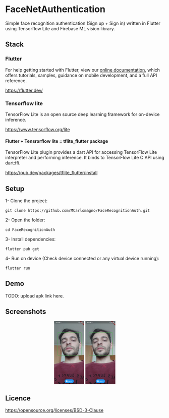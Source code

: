 # FaceNetAuthentication

Simple face recognition authentication (Sign up + Sign in) written in Flutter using Tensorflow Lite and Firebase ML vision library.

## Stack

### Flutter
For help getting started with Flutter, view our
[online documentation](https://flutter.dev/docs), which offers tutorials,
samples, guidance on mobile development, and a full API reference.

https://flutter.dev/

### Tensorflow lite
TensorFlow Lite is an open source deep learning framework for on-device inference.

https://www.tensorflow.org/lite

#### Flutter + Tensrorflow lite = tflite_flutter package 
TensorFlow Lite plugin provides a dart API for accessing TensorFlow Lite interpreter and performing inference. It binds to TensorFlow Lite C API using dart:ffi.

https://pub.dev/packages/tflite_flutter/install

## Setup

1- Clone the project:

```
git clone https://github.com/MCarlomagno/FaceRecognitionAuth.git
```
2- Open the folder:

```
cd FaceRecognitionAuth
```
3- Install dependencies:

```
flutter pub get
```
4- Run on device (Check device connected or any virtual device running):

```
flutter run
```
## Demo

TODO: upload apk link here.

## Screenshots
<div align="center">
 <img src="https://raw.githubusercontent.com/MCarlomagno/assets/master/FaceRecognitionAuth-screenshot1.jpg" alt="Screenshot 1" height="200px"/>
 <img src="https://raw.githubusercontent.com/MCarlomagno/assets/master/FaceRecognitionAuth-screenshot1.jpg" alt="Screenshot 1" height="200px"/>
</div>

## Licence

https://opensource.org/licenses/BSD-3-Clause




